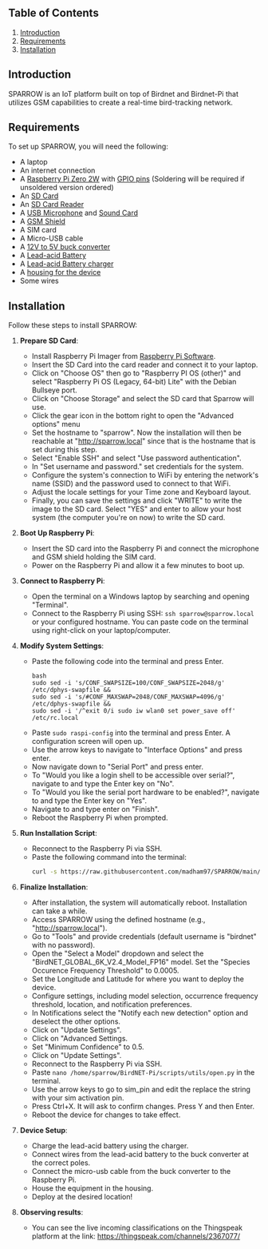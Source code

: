 ## Table of Contents
1. [Introduction](#introduction)
2. [Requirements](#requirements)
3. [Installation](#installation)

## Introduction
SPARROW is an IoT platform built on top of Birdnet and Birdnet-Pi that utilizes GSM capabilities to create a real-time bird-tracking network.

## Requirements
To set up SPARROW, you will need the following:
- A laptop
- An internet connection
- A [Raspberry Pi Zero 2W](https://www.amazon.de/-/en/Raspberry-Pi-Zero-Pre-soldered-Header/dp/B07BHMRTTY/ref=sr_1_2?crid=1U3G1LC4LUR6&dib=eyJ2IjoiMSJ9.pMX2Dverh1UPUvy3-CT2PKZzuYBX-4CR4bJBmL56bBucLVsqUYEk7ZrlMYYaGf_JFFmnrFMHkzKwfTKblY__W4xFpyfCZjawgP9BSZUWtwDsySv5YItG8uHHxuMr7P54V1k1MZTjzYB_x0ZNWBjF4BvD7Zmtapf2up2p2UNLB2zw_8i4FNPatmsUyrI6LHg_MqT1K2lDO7Q2NbcMQLZcZHLwOqMHktDCESRiP1p16w0.lX783ByBqBCx8nQrlAlyEu4O9ZecxZUn5FCR3FOYNDo&dib_tag=se&keywords=raspberry+pi+zero+2+w+pre+soldered&qid=1711891247&sprefix=pi+zero+solde%2Caps%2C85&sr=8-2) with [GPIO pins](https://www.amazon.de/-/en/dp/B0BJ1WFGMN/ref=twister_B0CPV581G6?_encoding=UTF8&psc=1) (Soldering will be required if unsoldered version ordered)
- An [SD Card](https://www.amazon.de/-/en/SanDisk-microSDXC-Smartphones-Transmission-RescuePRO/dp/B09X7C7LL1/ref=sr_1_4?crid=124HPU4S2Y417&dib=eyJ2IjoiMSJ9.wURXrQCPkQt61NVEdL51J8-N3ECAKguycmbXs10l9bhzXNj1XZCaOlgmu5NIDdr5p3ooKJAMVxdaXbOqds0hjzWj100yHkivPlvi_X_is5ism5ep3ljsl7FYql8KvTWaeeUiMN_T632gZ_pDxxhfkgbQDc6DyJwO5MRH60Giadz6LGTQdykomu62XGNdrYGSqLY08ZoFQw3Wst4ZuUZcx38zIdM6GFlFDvtwmpPi6ag.cxc0erMTjSP1LYD_LT7uXGWM4qQHO5BGBiZb1hnvBcY&dib_tag=se&keywords=sd+card&qid=1711890390&sprefix=sd+ca%2Caps%2C169&sr=8-4)
- An [SD Card Reader](https://www.amazon.de/-/en/UGREEN-Reader-Adaptor-RS-MMC-Micro/dp/B01EFPX9XA/ref=sr_1_3?crid=3V5EA6XS8ACP3&dib=eyJ2IjoiMSJ9.MDfZdife2W7wlSEfvIsibhD4US3kMJsZxQCBrx6nTkP2H_EEaN9Ezp6koMOoV3Y76c5jjoFDC36xA-YByqzqKyURihmAXhpACM2fvXgdeoQedtwLvvYGpQyeJV_4yhOJYyi8J-E6OTOw2nheyPLLAaICzx1K__ioC79IMWAlRkJ28LjGOv8hvt9Y7_Z20ooErI8iZuKQmL5lDUIPA_ZNJ1a0nVBINoTYRnZc1uWeSQ0.Go3x4CpVpko6G495aVlRXzbptUcJsrYFFo90VFIOulQ&dib_tag=se&keywords=sd+card+reader+ugreen&qid=1711890472&sprefix=sd+card+reader+ugreen%2Caps%2C82&sr=8-3)
- A [USB Microphone](https://www.amazon.de/-/en/Microphone-Omnidirectional-Transformation-Windscreen-Conferencing/dp/B07SHSHW6H/ref=sr_1_9?crid=1CSGJT897IXGN&dib=eyJ2IjoiMSJ9.oCb1QrQ94nPg9bzlTRX15_VIMEE9fvXmQ2OQVWpHMOXWkCobmgE5hUH-V460AY1NCHEqLpcEXvOqq9OKVso8uZDQUVqkJz5KVqcRP3giQ1W0K3Lu9YCPflYkU16WGthXjjLHfT2sYkImObK55817qj8C5tLboJOAB9qpQ5UxE8_niyasMl_BlS5QEa3GQEMcFxgT4OgvPo8PtPoiQP1yHvRmxSe4MxDF6UTvIHxqt2GECeiyVOTA8XSQQ6GkLKErAKfLbxJs8gueP4Ni8SCGVIO465bdWjxuf6fNGrh-1jc.-nlcn5_32-7OXBoVlE2DeMw22bJOmnLrvbC_E2BQcc8&dib_tag=se&keywords=lav+mic&qid=1711890525&sprefix=lav+mic%2Caps%2C85&sr=8-9) and [Sound Card](https://www.amazon.de/-/en/UGREEN-Adapter-Computer-Speaker-Microphone/dp/B08Y8CZB2S/ref=sr_1_4?crid=I7CPT3FHMMWP&dib=eyJ2IjoiMSJ9.XxgZgGXFZTkBWZtZJmOj98yL4LApSU93x7VVjNmDQgw_sLJFfzEN4yPyErt02T5zQR_8Y3rZYtsAefh2F3qAkv7TdMM26MH2JcPdijGGQGYbwzeG_aRLaeGxb1REXlofi_-2XnFtvMKu39F5e7o1TGSPAAXkTZzXWGaoxeECWJ-mBD7JaAIyY7OWEikbBhgsBYZO84gCZL6ZmhbQuh_-NzSHYEVFcB4dkWrqL2-SlYI.tggIZ-gfYsZVIQOBToh9B5Pz2oiplt93if96rLo_nFw&dib_tag=se&keywords=ugreen+sound+card&qid=1711890567&sprefix=ugreen+sound+card%2Caps%2C84&sr=8-4)
- A [GSM Shield](https://www.amazon.de/-/en/GSM-GPRS-GNSS-HAT-Consumption/dp/B076CPX4NN/ref=sr_1_1?crid=1U9E9WKISQQ12&dib=eyJ2IjoiMSJ9.llc-fWmdswjTD0kQRWAT6L3Exq23RTbCfDnY3luVpwBS91mD2TJXXjUhN3mC7l2Yrqg04ZrpWLq9GepQG9BUQMUT-xW9GocveRO8IQIEFd-4RbU5f1j4qo2qH_CGbLan526Zj0JoF60yEWVSW5BDvrn5yWQaxL_fhECtfTZuTy58s6RMqMYU2ZHKtPXqnTS0fCLEh2n9gpQEQxkpn6sHnfto9NXRIH_FDpcd5t6yP8g.rt7B_nRt5m5k3cPHFzGBuvUMJqmQp-gy42Ei-22G1eg&dib_tag=se&keywords=gsm+shield+waveshare&qid=1711890628&sprefix=gsm+shield+waveshare%2Caps%2C72&sr=8-1)
- A SIM card
- A Micro-USB cable
- A [12V to 5V buck converter](https://www.amazon.de/-/en/Hailege-Module-Step-Down-Supply-Converter/dp/B07XFMMY1F/ref=sr_1_3?crid=2WU92RCX5ZL68&keywords=Hailege+12v+to+5v+converter&qid=1699626009&sprefix=hailege+12v+to+5v+converter%2Caps%2C158&sr=8-3)
- A [Lead-acid Battery](https://www.amazon.de/dp/B095PBF23S/ref=sspa_dk_detail_1?pd_rd_i=B07NLBVJ82&pd_rd_w=TgEZe&content-id=amzn1.sym.253e17e0-2d18-40b0-a06d-d45df1ec6e48&pf_rd_p=253e17e0-2d18-40b0-a06d-d45df1ec6e48&pf_rd_r=3GNZ9V1ZPD0FJA05T0N5&pd_rd_wg=7PWR3&pd_rd_r=813cf7a9-e997-407a-be9c-a45b6340c682&s=diy&sp_csd=d2lkZ2V0TmFtZT1zcF9kZXRhaWwy&th=1)
- A [Lead-acid Battery charger](https://www.amazon.de/-/en/Trickle-Charger-Motorcycle-Vehicles-Charging/dp/B0BJVSFH2S/ref=sr_1_8?crid=3GBI1LTYU0VIY&keywords=lead%2Bacid%2Bbattery%2Bcharger%2B2A&qid=1699623775&sprefix=lead%2Bacid%2Bbattery%2Bcharger%2B2a%2Caps%2C120&sr=8-8&th=1)
- A [housing for the device](https://www.amazon.de/-/en/LogiLink-LPS223-Weatherproof-Electronic-Protection/dp/B01M00D8GP/ref=sr_1_6?crid=3M8R8937U74LK&keywords=weatherproof%2Bbox&qid=1699625237&sprefix=weatherproof%2Bbox%2Caps%2C92&sr=8-6&th=1)
- Some wires

## Installation
Follow these steps to install SPARROW:

1. **Prepare SD Card**:
   - Install Raspberry Pi Imager from [Raspberry Pi Software](https://www.raspberrypi.com/software/).
   - Insert the SD Card into the card reader and connect it to your laptop.
   - Click on "Choose OS" then go to "Raspberry PI OS (other)" and select "Raspberry Pi OS (Legacy, 64-bit) Lite" with the Debian Bullseye port.
   - Click on "Choose Storage" and select the SD card that Sparrow will use.
   - Click the gear icon in the bottom right to open the "Advanced options" menu
   - Set the hostname to "sparrow". Now the installation will then be reachable at "http://sparrow.local" since that is the hostname that is set during this step.
   - Select "Enable SSH" and select "Use password authentication".
   - In "Set username and password." set credentials for the system.
   - Configure the system's connection to WiFi by entering the network's name (SSID) and the password used to connect to that WiFi.
   - Adjust the locale settings for your Time zone and Keyboard layout.
   - Finally, you can save the settings and click "WRITE" to write the image to the SD card. Select "YES" and enter to allow your host system (the computer you're on now) to write the SD card.

2. **Boot Up Raspberry Pi**:
   - Insert the SD card into the Raspberry Pi and connect the microphone and GSM shield holding the SIM card.
   - Power on the Raspberry Pi and allow it a few minutes to boot up.

3. **Connect to Raspberry Pi**:
   - Open the terminal on a Windows laptop by searching and opening "Terminal".
   - Connect to the Raspberry Pi using SSH: `ssh sparrow@sparrow.local` or your configured hostname. You can paste code on the terminal using right-click on your laptop/computer.

4. **Modify System Settings**:
   - Paste the following code into the terminal and press Enter.
     ```
     bash
     sudo sed -i 's/CONF_SWAPSIZE=100/CONF_SWAPSIZE=2048/g' /etc/dphys-swapfile &&
     sudo sed -i 's/#CONF_MAXSWAP=2048/CONF_MAXSWAP=4096/g' /etc/dphys-swapfile &&
     sudo sed -i '/^exit 0/i sudo iw wlan0 set power_save off' /etc/rc.local
     ```
   - Paste `sudo raspi-config` into the terminal and press Enter. A configuration screen will open up.
   - Use the arrow keys to navigate to "Interface Options" and press enter.
   - Now navigate down to "Serial Port" and press enter.
   - To "Would you like a login shell to be accessible over serial?", navigate to and type the Enter key on "No".
   - To  "Would you like the serial port hardware to be enabled?", navigate to and type the Enter key on "Yes".
   - Navigate to and type enter on "Finish".
   - Reboot the Raspberry Pi when prompted.

5. **Run Installation Script**:
   - Reconnect to the Raspberry Pi via SSH.
   - Paste the following command into the terminal:
     ```bash
     curl -s https://raw.githubusercontent.com/madham97/SPARROW/main/newinstaller.sh | bash
     ```

6. **Finalize Installation**:
   - After installation, the system will automatically reboot. Installation can take a while.
   - Access SPARROW using the defined hostname (e.g., "http://sparrow.local").
   - Go to "Tools" and provide credentials (default username is "birdnet" with no password).
   - Open the "Select a Model" dropdown and select the "BirdNET_GLOBAL_6K_V2.4_Model_FP16" model. Set the "Species Occurence Frequency Threshold" to 0.0005.
   - Set the Longitude and Latitude for where you want to deploy the device.
   - Configure settings, including model selection, occurrence frequency threshold, location, and notification preferences.
   - In Notifications select the "Notify each new detection" option and deselect the other options.
   - Click on "Update Settings".
   - Click on "Advanced Settings.
   - Set "Minimum Confidence" to 0.5.
   - Click on "Update Settings".
   - Reconnect to the Raspberry Pi via SSH.
   - Paste `nano /home/sparrow/BirdNET-Pi/scripts/utils/open.py` in the terminal.
   - Use the arrow keys to go to sim_pin and edit the replace the string with your sim activation pin.
   - Press Ctrl+X. It will ask to confirm changes. Press Y and then Enter.
   - Reboot the device for changes to take effect.

7. **Device Setup**:
   - Charge the lead-acid battery using the charger.
   - Connect wires from the lead-acid battery to the buck converter at the correct poles.
   - Connect the micro-usb cable from the buck converter to the Raspberry Pi.
   - House the equipment in the housing.
   - Deploy at the desired location!
  
8. **Observing results**:
   - You can see the live incoming classifications on the Thingspeak platform at the link: https://thingspeak.com/channels/2367077/
